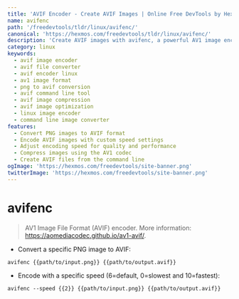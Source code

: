 ```yaml
---
title: 'AVIF Encoder - Create AVIF Images | Online Free DevTools by Hexmos'
name: avifenc
path: '/freedevtools/tldr/linux/avifenc/'
canonical: 'https://hexmos.com/freedevtools/tldr/linux/avifenc/'
description: 'Create AVIF images with avifenc, a powerful AV1 image encoder. Convert PNG to AVIF format with custom speed settings. Free online tool, no registration required.'
category: linux
keywords:
  - avif image encoder
  - avif file converter
  - avif encoder linux
  - av1 image format
  - png to avif conversion
  - avif command line tool
  - avif image compression
  - avif image optimization
  - linux image encoder
  - command line image converter
features:
  - Convert PNG images to AVIF format
  - Encode AVIF images with custom speed settings
  - Adjust encoding speed for quality and performance
  - Compress images using the AV1 codec
  - Create AVIF files from the command line
ogImage: 'https://hexmos.com/freedevtools/site-banner.png'
twitterImage: 'https://hexmos.com/freedevtools/site-banner.png'
---
```


# avifenc

> AV1 Image File Format (AVIF) encoder.
> More information: <https://aomediacodec.github.io/av1-avif/>.

- Convert a specific PNG image to AVIF:

`avifenc {{path/to/input.png}} {{path/to/output.avif}}`

- Encode with a specific speed (6=default, 0=slowest and 10=fastest):

`avifenc --speed {{2}} {{path/to/input.png}} {{path/to/output.avif}}`
